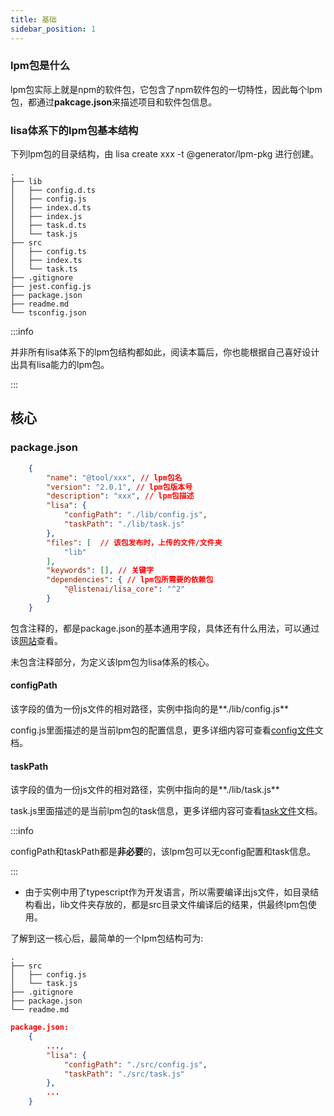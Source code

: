 ```yaml
---
title: 基础
sidebar_position: 1
---
```


### lpm包是什么

lpm包实际上就是npm的软件包，它包含了npm软件包的一切特性，因此每个lpm包，都通过**pakcage.json**来描述项目和软件包信息。

### lisa体系下的lpm包基本结构

下列lpm包的目录结构，由 lisa create xxx -t @generator/lpm-pkg 进行创建。

```
.
├── lib
│   ├── config.d.ts
│   ├── config.js
│   ├── index.d.ts
│   ├── index.js
│   ├── task.d.ts
│   └── task.js
├── src
│   ├── config.ts
│   ├── index.ts
│   └── task.ts
├── .gitignore
├── jest.config.js
├── package.json
├── readme.md
└── tsconfig.json
```

:::info

并非所有lisa体系下的lpm包结构都如此，阅读本篇后，你也能根据自己喜好设计出具有lisa能力的lpm包。

:::

## 核心

### package.json

```json
    {
        "name": "@tool/xxx", // lpm包名
        "version": "2.0.1", // lpm包版本号
        "description": "xxx", // lpm包描述
        "lisa": {
            "configPath": "./lib/config.js",
            "taskPath": "./lib/task.js"
        },
        "files": [  // 该包发布时，上传的文件/文件夹
            "lib"
        ],
        "keywords": [], // 关键字
        "dependencies": { // lpm包所需要的依赖包
    		"@listenai/lisa_core": "^2"
        }
    }

```

包含注释的，都是package.json的基本通用字段，具体还有什么用法，可以通过该[网站](https://docs.npmjs.com/cli/v7/configuring-npm/package-json)查看。

未包含注释部分，为定义该lpm包为lisa体系的核心。

#### configPath

该字段的值为一份js文件的相对路径，实例中指向的是**./lib/config.js**

config.js里面描述的是当前lpm包的配置信息，更多详细内容可查看[config文件](./config_file)文档。


#### taskPath

该字段的值为一份js文件的相对路径，实例中指向的是**./lib/task.js**

task.js里面描述的是当前lpm包的task信息，更多详细内容可查看[task文件](https://docs.npmj)文档。


:::info

configPath和taskPath都是**非必要**的，该lpm包可以无config配置和task信息。

:::

- 由于实例中用了typescript作为开发语言，所以需要编译出js文件，如目录结构看出，lib文件夹存放的，都是src目录文件编译后的结果，供最终lpm包使用。

了解到这一核心后，最简单的一个lpm包结构可为:

```
.
├── src
│   ├── config.js
│   └── task.js
├── .gitignore
├── package.json
└── readme.md
```

```json
package.json:
    {
        ...,
        "lisa": {
            "configPath": "./src/config.js",
            "taskPath": "./src/task.js"
        },
        ...
    }

```